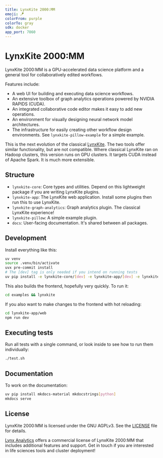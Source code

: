 ```yaml
---
title: LynxKite 2000:MM
emoji: 🪁
colorFrom: purple
colorTo: gray
sdk: docker
app_port: 7860
---
```


# LynxKite 2000:MM

LynxKite 2000:MM is a GPU-accelerated data science platform and a general tool for collaboratively edited workflows.

Features include:
- A web UI for building and executing data science workflows.
- An extensive toolbox of graph analytics operations powered by NVIDIA RAPIDS (CUDA).
- An integrated collaborative code editor makes it easy to add new operations.
- An environment for visually designing neural network model architectures.
- The infrastructure for easily creating other workflow design environments. See `lynxkite-pillow-example` for a simple example.

This is the next evolution of the classical [LynxKite](https://github.com/lynxkite/lynxkite).
The two tools offer similar functionality, but are not compatible.
Where classical LynxKite ran on Hadoop clusters, this version runs on GPU clusters.
It targets CUDA instead of Apache Spark. It is much more extensible.

## Structure

- `lynxkite-core`: Core types and utilities. Depend on this lightweight package if you are writing LynxKite plugins.
- `lynxkite-app`: The LynxKite web application. Install some plugins then run this to use LynxKite.
- `lynxkite-graph-analytics`: Graph analytics plugin. The classical LynxKite experience!
- `lynxkite-pillow`: A simple example plugin.
- `docs`: User-facing documentation. It's shared between all packages.

## Development

Install everything like this:

```bash
uv venv
source .venv/bin/activate
uvx pre-commit install
# The [dev] tag is only needed if you intend on running tests
uv pip install -e lynxkite-core/[dev] -e lynxkite-app/[dev] -e lynxkite-graph-analytics/[dev] -e lynxkite-pillow-example/
```

This also builds the frontend, hopefully very quickly. To run it:

```bash
cd examples && lynxkite
```

If you also want to make changes to the frontend with hot reloading:

```bash
cd lynxkite-app/web
npm run dev
```

## Executing tests

Run all tests with a single command, or look inside to see how to run them individually:

```bash
./test.sh
```

## Documentation

To work on the documentation:

```bash
uv pip install mkdocs-material mkdocstrings[python]
mkdocs serve
```

## License

LynxKite 2000:MM is licensed under the GNU AGPLv3. See the [LICENSE](LICENSE) file for details.

[Lynx Analytics](https://www.lynxanalytics.com/) offers a commercial license of LynxKite 2000:MM
that includes additional features and support. Get in touch if you are interested in life sciences tools
and cluster deployment!
